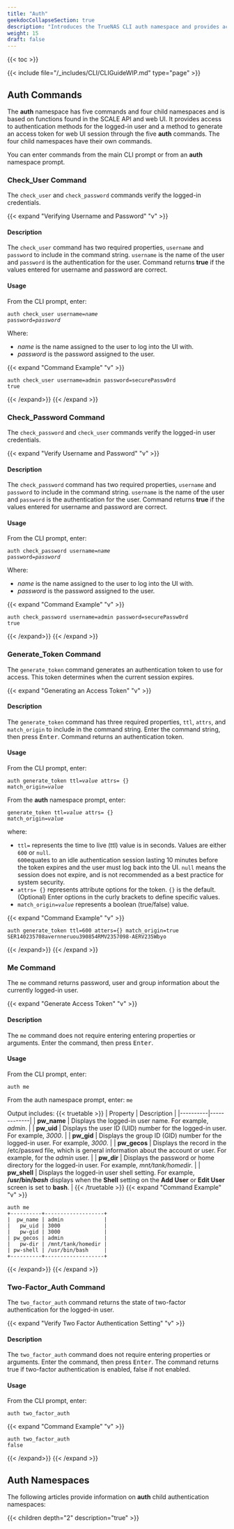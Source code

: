 ```yaml
---
title: "Auth"
geekdocCollapseSection: true
description: "Introduces the TrueNAS CLI auth namespace and provides access to child namespaces and commands used to configure user authentication and generate an access token for the web UI." 
weight: 15
draft: false
---
```


{{< toc >}}

{{< include file="/_includes/CLI/CLIGuideWIP.md" type="page" >}}

## Auth Commands

The **auth** namespace has five commands and four child namespaces and is based on functions found in the SCALE API and web UI. 
It provides access to authentication methods for the logged-in user and a method to generate an access token for web UI session through the five **auth** commands. 
The four child namespaces have their own commands.

You can enter commands from the main CLI prompt or from an **auth** namespace prompt.

### Check_User Command

The `check_user` and `check_password` commands verify the logged-in credentials. 

{{< expand "Verifying Username and Password" "v" >}}
#### Description
The `check_user` command has two required properties, `username` and `password` to include in the command string. 
`username` is the name of the user and `password` is the authentication for the user.
Command returns **true** if the values entered for username and password are correct.

#### Usage

From the CLI prompt, enter:

<code>auth check_user username=<i>name</i> password=<i>password</i></code>

Where:

* *name* is the name assigned to the user to log into the UI with. 
* *password* is the password assigned to the user.

{{< expand "Command Example" "v" >}}
```
auth check_user username=admin password=securePassw0rd
true
```
{{< /expand>}}
{{< /expand >}}

### Check_Password Command

The `check_password` and `check_user` commands verify the logged-in user credentials.

{{< expand "Verify Username and Password" "v" >}}
#### Description
The `check_password` command has two required properties, `username` and `password` to include in the command string. 
`username` is the name of the user and `password` is the authentication for the user.
Command returns **true** if the values entered for username and password are correct.

#### Usage

From the CLI prompt, enter:

<code>auth check_password username=<i>name</i> password=<i>password</i></code>

Where:

* *name* is the name assigned to the user to log into the UI with. 
* *password* is the password assigned to the user.

{{< expand "Command Example" "v" >}}
```
auth check_password username=admin password=securePassw0rd
true
```
{{< /expand>}}
{{< /expand >}}

### Generate_Token Command
The `generate_token` command generates an authentication token to use for access. This token determines when the current session expires.

{{< expand "Generating an Access Token" "v" >}}
#### Description
The `generate_token` command has three required properties, `ttl`, `attrs`, and `match_origin` to include in the command string. 
Enter the command string, then press <kbd>Enter</kbd>.
Command returns an authentication token.

#### Usage
From the CLI prompt, enter:

<code>auth generate_token ttl=<i>value</i> attrs= {} match_origin=<i>value</i></code>

From the **auth** namespace prompt, enter:

<code>generate_token ttl=<i>value</i> attrs= {} match_origin=<i>value</i></code>

where:
* `ttl=` represents the time to live (ttl) value is in seconds. Values are either `600` or `null`.  
  `600`equates to an idle authentication session lasting 10 minutes before the token expires and the user must log back into the UI. 
  `null` means the session does not expire, and is not recommended as a best practice for system security.
* `attrs= {}` represents attribute options for the token. 
  `{}` is the default. (Optional) Enter options in the curly brackets to define specific values.
* <code>match_origin=<i>value</i></code> represents a boolean (true/false) value.

{{< expand "Command Example" "v" >}}
```
auth generate_token ttl=600 atters={} match_origin=true
SER140235708avernneruou390854RMV2357098-AERV235Wbyo
```
{{< /expand>}}
{{< /expand >}}
### Me Command
The `me` command returns password, user and group information about the currently logged-in user.

{{< expand "Generate Access Token" "v" >}}
#### Description
The `me` command does not require entering  entering properties or arguments. 
Enter the command, then press <kbd>Enter</kbd>.

#### Usage
From the CLI prompt, enter:

`auth me`

From the auth namespace prompt, enter:
`me`

Output includes:
{{< truetable >}}
| Property | Description |
|----------|-------------|
| **pw_name** | Displays the logged-in user name. For example, *admin*. |
| **pw_uid** | Displays the user ID (UID) number for the logged-in user. For example, *3000*. |
| **pw_gid** | Displays the group ID (GID) number for the logged-in user. For example, *3000*. |
| **pw_gecos** | Displays the record in the /etc/passwd file, which is general information about the account or user. For example, for the *admin* user. |
| **pw_dir** | Displays the password or home directory for the logged-in user. For example, *mnt/tank/homedir*. |
| **pw_shell** | Displays the logged-in user shell setting. For example, **/usr/bin/*bash*** displays when the **Shell** setting on the **Add User** or **Edit User** screen is set to **bash**. |
{{< /truetable >}}
{{< expand "Command Example" "v" >}}
```
auth me
+----------+-------------------+
|  pw_name | admin             |
|   pw_uid | 3000              |
|   pw-gid | 3000              |
| pw_gecos | admin             |
|   pw-dir | /mnt/tank/homedir |
| pw-shell | /usr/bin/bash     |
+----------+-------------------+
```
{{< /expand>}}
{{< /expand >}}

### Two-Factor_Auth Command
The `two_factor_auth` command returns the state of two-factor authentication for the logged-in user.

{{< expand "Verify Two Factor Authentication Setting" "v" >}}
#### Description
The `two_factor_auth` command does not require entering properties or arguments. 
Enter the command, then press <kbd>Enter</kbd>.
The command returns true if two-factor authentication is enabled, false if not enabled.

#### Usage
From the CLI prompt, enter:

`auth two_factor_auth`

{{< expand "Command Example" "v" >}}
```
auth two_factor_auth
false
```
{{< /expand>}}
{{< /expand >}}

## Auth Namespaces

The following articles provide information on **auth** child authentication namespaces:

{{< children depth="2" description="true" >}}
